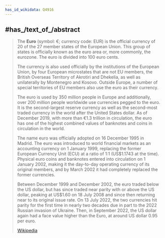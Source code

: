 ```yaml
---
has_id_wikidata: Q4916
---
```



## #has_/text_of_/abstract 

> The **Euro** (symbol: €; currency code: EUR) is the official currency of 20 of the 27 member states of the European Union. This group of states is officially known as the euro area or, more commonly, the eurozone. The euro is divided into 100 euro cents.
>
> The currency is also used officially by the institutions of the European Union, by four European microstates that are not EU members, the British Overseas Territory of Akrotiri and Dhekelia, as well as unilaterally by Montenegro and Kosovo. Outside Europe, a number of special territories of EU members also use the euro as their currency.  
>
> The euro is used by 350 million people in Europe and additionally, over 200 million people worldwide use currencies pegged to the euro. It is the second-largest reserve currency as well as the second-most traded currency in the world after the United States dollar. As of December 2019, with more than €1.3 trillion in circulation, the euro has one of the highest combined values of banknotes and coins in circulation in the world.
>
> The name euro was officially adopted on 16 December 1995 in Madrid. The euro was introduced to world financial markets as an accounting currency on 1 January 1999, replacing the former European Currency Unit (ECU) at a ratio of 1:1 (US$1.1743 at the time). Physical euro coins and banknotes entered into circulation on 1 January 2002, making it the day-to-day operating currency of its original members, and by March 2002 it had completely replaced the former currencies.
>
> Between December 1999 and December 2002, the euro traded below the US dollar, but has since traded near parity with or above the US dollar, peaking at US$1.60 on 18 July 2008 and since then returning near to its original issue rate. On 13 July 2022, the two currencies hit parity for the first time in nearly two decades due in part to the 2022 Russian invasion of Ukraine. Then, in September 2022, the US dollar again had a face value higher than the Euro, at around US dollar 0.95 per euro.
>
> [Wikipedia](https://en.wikipedia.org/wiki/Euro)

